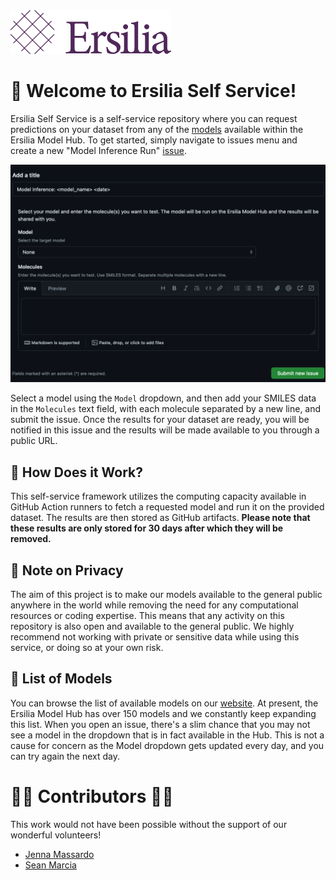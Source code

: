<img title="Ersilia" alt="ersilia logo plum" src="./assets/Ersilia_Plum.png" height="70">

# 🤖 Welcome to Ersilia Self Service!
Ersilia Self Service is a self-service repository where you can request predictions on your dataset from any of the [models](https://www.ersilia.io/model-hub) available within the Ersilia Model Hub. To get started, simply navigate to issues menu and create a new "Model Inference Run" [issue](https://github.com/ersilia-os/ersilia-self-service/issues/new?assignees=&labels=model-inference-run&projects=&template=model-inference-run.yml&title=Model+Inference%3A+%3Cmodel_name%3E+%3Cdate%3E). 


<img title="Model Inference Run issue" alt="model inference issue" src="./assets/issue.png">

Select a model using the `Model` dropdown, and then add your SMILES data in the `Molecules` text field, with each molecule separated by a new line, and submit the issue. Once the results for your dataset are ready, you will be notified in this issue and the results will be made available to you through a public URL.

## 💊 How Does it Work?
This self-service framework utilizes the computing capacity available in GitHub Action runners to fetch a requested model and run it on the provided dataset. The results are then stored as GitHub artifacts. <b>Please note that these results are only stored for 30 days after which they will be removed.</b>

## 💊 Note on Privacy
The aim of this project is to make our models available to the general public anywhere in the world while removing the need for any computational resources or coding expertise. This means that any activity on this repository is also open and available to the general public. We highly recommend not working with private or sensitive data while using this service, or doing so at your own risk.

## 💊 List of Models
You can browse the list of available models on our [website](https://www.ersilia.io/model-hub). At present, the Ersilia Model Hub has over 150 models and we constantly keep expanding this list. When you open an issue, there's a slim chance that you may not see a model in the dropdown that is in fact available in the Hub. This is not a cause for concern as the Model dropdown gets updated every day, and you can try again the next day.

# 👩‍💻 Contributors 👨‍💻

This work would not have been possible without the support of our wonderful volunteers!

- [Jenna Massardo](https://github.com/jmassardo)
- [Sean Marcia](https://github.com/seanmarcia)
